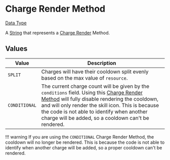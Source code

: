 # Charge Render Method

[Data Type](../types/data_types.md)

A [String](<https://origins.readthedocs.io/en/latest/types/data_types/string/>) that represents a [Charge Render](./charge_render.md) Method.

## Values

| Value         | Description                                                  |
|---------------|--------------------------------------------------------------|
|`SPLIT`        | Charges will have their cooldown split evenly based on the max value of `resource`. |
|`CONDITIONAL`  | The current charge count will be given by the `conditions` field. Using this [Charge Render Method](charge_render_method.md) will fully disable rendering the cooldown, and will only render the skill icon. This is because the code is not able to identify when another charge will be added, so a cooldown can't be rendered. |

!!! warning 
    If you are using the `CONDITIONAL` Charge Render Method, the cooldown will no longer be rendered. This is because the code is not able to identify when another charge will be added, so a proper cooldown can't be rendered.